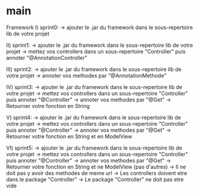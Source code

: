 # main
 Framework
I) sprint0:
   -> ajouter le .jar du framework dans le sous-repertoire lib de votre projet

II) sprint1:
   -> ajouter le .jar du framework dans le sous-repertoire lib de votre projet
   -> mettez vos controllers dans un sous-repertoire "Controller" puis annoter "@AnnotationController"

III) sprint2:
   -> ajouter le .jar du framework dans le sous-repertoire lib de votre projet
   -> annoter vos methodes par "@AnnotationMethode"

IV) sprint3:
   -> ajouter le .jar du framework dans le sous-repertoire lib de votre projet
   -> mettez vos controllers dans un sous-repertoire "Controller" puis annoter "@Controller"
   -> annoter vos methodes par "@Get"
   -> Retourner votre fonction en String

V) sprint4:
   -> ajouter le .jar du framework dans le sous-repertoire lib de votre projet
   -> mettez vos controllers dans un sous-repertoire "Controller" puis annoter "@Controller"
   -> annoter vos methodes par "@Get"
   -> Retourner votre fonction en String et en ModelView

VI) sprint5:
   -> ajouter le .jar du framework dans le sous-repertoire lib de votre projet
   -> mettez vos controllers dans un sous-repertoire "Controller" puis annoter "@Controller"
   -> annoter vos methodes par "@Get"
   -> Retourner votre fonction en String et ne ModelView (pas d'autres)
   -> Il ne doit pas y avoir des methodes de meme url
   -> Les controllers doivent etre dans le package "Controller"
   -> Le package "Controller" ne doit pas etre vide


